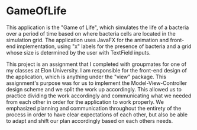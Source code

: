 # GameOfLife

This application is the "Game of Life", which simulates the life of a bacteria over a period of time based on where bacteria cells are located in the simulation grid. The application uses JavaFX for the animation and front-end implementation, using "x" labels for the presence of bacteria and a grid whose size is determined by the user with TextField inputs.

This project is an assignment that I completed with groupmates for one of my classes at Elon University. I am responsible for the front-end design of the application, which is anything under the "view" package. This assignment's purpose was for us to implement the Model-View-Controller design scheme and we split the work up accordingly. This allowed us to practice dividing the work accordingly and communicating what we needed from each other in order for the application to work properly. We emphasized planning and communication throughout the entirety of the process in order to have clear expectations of each other, but also be able to adapt and shift our plan accordingly based on each others needs.
